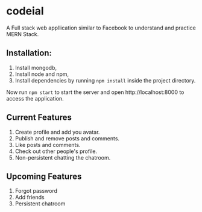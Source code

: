 # codeial
A Full stack web appllication similar to Facebook to understand and practice MERN Stack.

<h2>Installation:</h2>

1. Install mongodb,
2. Install node and npm,
3. Install dependencies by running `npm install` inside the project directory.

Now run `npm start` to start the server and open http://localhost:8000 to access the application.

<h2> Current Features </h2>

1. Create profile and add you avatar.
2. Publish and remove posts and comments.
3. Like posts and comments.
4. Check out other people's profile.
5. Non-persistent chatting the chatroom. 

<h2> Upcoming Features </h2>

1. Forgot password 
2. Add friends
3. Persistent chatroom
